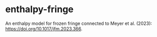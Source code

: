 # enthalpy-fringe
An enthalpy model for frozen fringe connected to Meyer et al. (2023): https://doi.org/10.1017/jfm.2023.366. 
